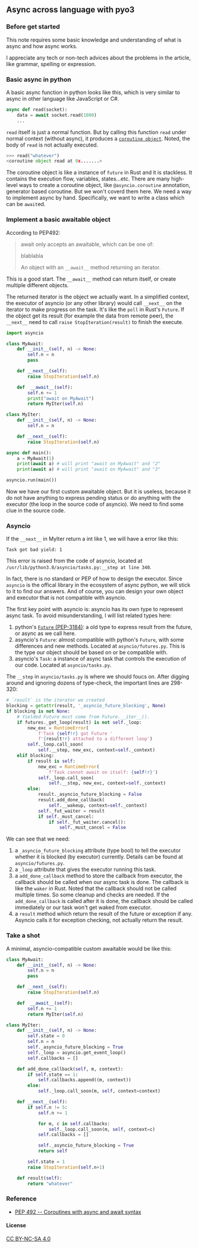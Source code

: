 ## Async across language with pyo3

### Before get started

This note requires some basic knowledge and understanding of what is async and how async works. 

I appreciate any tech or non-tech advices about the problems in the article, like grammar, spelling or expression.

### Basic async in python

A basic async function in python looks like this, which is very similar to async in other language like JavaScript or C#.

```py
async def read(socket):
    data = await socket.read(1000)
    ...
```

`read` itself is just a normal function. But by calling this function `read` under normal context (without async), it produces a [`coroutine object`](https://www.python.org/dev/peps/pep-0492/#coroutine-objects). Noted, the body of `read` is not actually executed.

```py
>>> read("whatever")
<coroutine object read at 0x.......>
```

The coroutine object is like a instance of `future` in Rust and it is stackless. It contains the execution flow, variables, states...etc. There are many high-level ways to create a coroutine object, like `@asyncio.coroutine` annotation, generator based coroutine. But we won't coverd them here. We need a way to implement async by hand. Specifically, we want to write a class which can be `await`ed.

### Implement a basic awaitable object

According to PEP492:
> await only accepts an awaitable, which can be one of:
>
> blablabla
>
> An object with an `__await__` method returning an iterator.

This is a good start. The `__await__` method can return itself, or create multiple different objects. 

The returned iterator is the object we actually want. In a simplified context, the executor of asyncio (or any other library) would call `__next__` on the iterator to make progress on the task. It's like the `poll` in Rust's `Future`. If the object get its result (for example the data from remote peer), the `__next__` need to call `raise StopIteration(result)` to finish the execute.

```py
import asyncio

class MyAwait:
    def __init__(self, n) -> None:
        self.n = n
        pass

    def __next__(self):
        raise StopIteration(self.n)

    def  __await__(self):
        self.n += 1
        print("await on MyAwait")
        return MyIter(self.n)

class MyIter:
    def __init__(self, n) -> None:
        self.n = n

    def __next__(self):
        raise StopIteration(self.n)

async def main():
    a = MyAwait(1)
    print(await a) # will print "await on MyAwait" and "2"
    print(await a) # will print "await on MyAwait" and "3"

asyncio.run(main())
```
Now we have our first custom awaitable object. But it is useless, because it do not have anything to express pending status or do anything with the executor (the loop in the source code of asyncio). We need to find some clue in the source code.

### Asyncio
If the `__next__` in MyIter return a int like 1, we will have a error like this:
```
Task got bad yield: 1
```
This error is raised from the code of asyncio, located at `/usr/lib/python3.8/asyncio/tasks.py:__step at line 340`.

In fact, there is no standard or PEP of how to design the executor. Since `asyncio` is the offical library in the ecosystem of async python, we will stick to it to find our answers. And of course, you can design your own object and executor that is not compatible with asyncio.

The first key point with asyncio is: asyncio has its own type to represent async task. To avoid misunderstanding, I will list related types here:

1. python's [`Future` (PEP-3184)](https://www.python.org/dev/peps/pep-3148/): a old type to express result from the future, or async as we call here.
2. asyncio's `Future`: almost compatible with python's `Future`, with some differences and new methods. Located at `asyncio/futures.py`. This is the type our object should be based on or be compatible with.
3. asyncio's `Task`: a instance of async task that controls the execution of our code. Located at `asyncio/tasks.py`.

The `__step` in `asyncio/tasks.py` is where we should foucs on. After digging around and ignoring dozens of type-check, the important lines are 298-320:
```py
# `result` is the iterator we created
blocking = getattr(result, '_asyncio_future_blocking', None)
if blocking is not None:
    # Yielded Future must come from Future.__iter__().
    if futures._get_loop(result) is not self._loop:
        new_exc = RuntimeError(
            f'Task {self!r} got Future '
            f'{result!r} attached to a different loop')
        self._loop.call_soon(
            self.__step, new_exc, context=self._context)
    elif blocking:
        if result is self:
            new_exc = RuntimeError(
                f'Task cannot await on itself: {self!r}')
            self._loop.call_soon(
                self.__step, new_exc, context=self._context)
        else:
            result._asyncio_future_blocking = False
            result.add_done_callback(
                self.__wakeup, context=self._context)
            self._fut_waiter = result
            if self._must_cancel:
                if self._fut_waiter.cancel():
                    self._must_cancel = False
```

We can see that we need:

1. a `_asyncio_future_blocking` attribute (type bool) to tell the executor whether it is blocked (by executor) currently. Details can be found at `asyncio/futures.py`.
2. a `_loop` attribute that gives the executor running this task.
3. a `add_done_callback` method to store the callback from executor, the callback should be called when our async task is done. The callback is like the `waker` in Rust. Noted that the callback should not be called multiple times. So some cleanup and checks are needed. If the `add_done_callback` is called after it is done, the callback should be called immediately or our task won't get waked from executor.
4. a `result` method which return the result of the future or exception if any. Asyncio calls it for exception checking, not actually return the result.

### Take a shot
A minimal, asyncio-compatible custom awaitable would be like this:
```py
class MyAwait:
    def __init__(self, n) -> None:
        self.n = n
        pass

    def __next__(self):
        raise StopIteration(self.n)

    def  __await__(self):
        self.n += 1
        return MyIter(self.n)

class MyIter:
    def __init__(self, n) -> None:
        self.state = 0
        self.n = n
        self._asyncio_future_blocking = True
        self._loop = asyncio.get_event_loop()
        self.callbacks = []

    def add_done_callback(self, m, context):
        if self.state == 1: 
            self.callbacks.append((m, context))
        else:
            self._loop.call_soon(m, self, context=context)

    def __next__(self):
        if self.n != 5:
            self.n += 1

            for m, c in self.callbacks:
                self._loop.call_soon(m, self, context=c)
            self.callbacks = []

            self._asyncio_future_blocking = True
            return self

        self.state = 1
        raise StopIteration(self.n+1)

    def result(self):
        return "whatever"
```

### Reference

* [PEP 492 -- Coroutines with async and await syntax](https://www.python.org/dev/peps/pep-0492/)

#### License

[CC BY-NC-SA 4.0](https://creativecommons.org/licenses/by-nc-sa/4.0/deed.en)